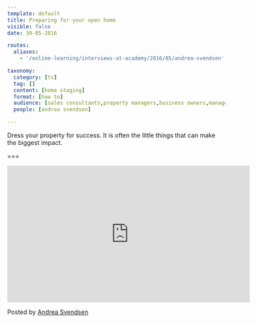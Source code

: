 ```yaml
---
template: default
title: Preparing for your open home
visible: false
date: 30-05-2016

routes:
  aliases:
    - '/online-learning/interviews-at-academy/2016/05/andrea-svendsen'

taxonomy:
  category: [tv]
  tag: []
  content: [home staging]
  format: [how to]
  audience: [sales consultants,property managers,business owners,managers]
  people: [andrea svendsen]

---
```


Dress your property for success. It is often the little things that can make the biggest impact.

===

<iframe src="https://www.facebook.com/plugins/video.php?href=https%3A%2F%2Fwww.facebook.com%2Fandrea.svendsen.37%2Fvideos%2F502433959964468%2F&show_text=0&width=560" width="560" height="315" style="border:none;overflow:hidden" scrolling="no" frameborder="0" allowTransparency="true" allowFullScreen="true"></iframe>

Posted by [Andrea Svendsen](https://www.facebook.com/andrea.svendsen.37/posts/502434203297777)
